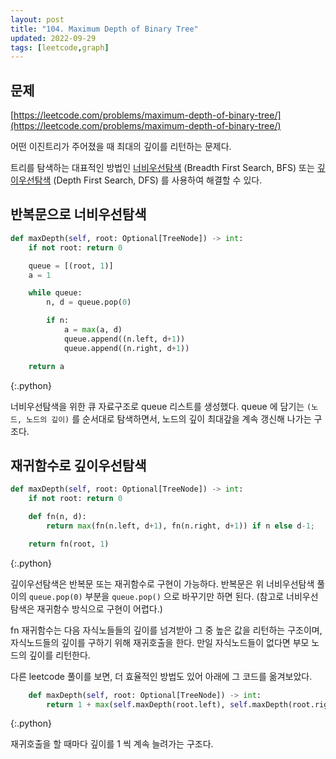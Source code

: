 ```yaml
---
layout: post
title: "104. Maximum Depth of Binary Tree"
updated: 2022-09-29
tags: [leetcode,graph]
---
```


## 문제

[https://leetcode.com/problems/maximum-depth-of-binary-tree/](https://leetcode.com/problems/maximum-depth-of-binary-tree/)

어떤 이진트리가 주어졌을 때 최대의 깊이를 리턴하는 문제다.

트리를 탐색하는 대표적인 방법인 [너비우선탐색](https://namu.wiki/w/%EB%84%88%EB%B9%84%20%EC%9A%B0%EC%84%A0%20%ED%83%90%EC%83%89) (Breadth First Search, BFS) 또는 [깊이우선탐색](https://namu.wiki/w/%EA%B9%8A%EC%9D%B4%20%EC%9A%B0%EC%84%A0%20%ED%83%90%EC%83%89) (Depth First Search, DFS) 를 사용하여 해결할 수 있다.

## 반복문으로 너비우선탐색

```python
def maxDepth(self, root: Optional[TreeNode]) -> int:
    if not root: return 0

    queue = [(root, 1)]
    a = 1

    while queue:
        n, d = queue.pop(0)

        if n:
            a = max(a, d)
            queue.append((n.left, d+1))
            queue.append((n.right, d+1))

    return a
```
{:.python}

너비우선탐색을 위한 큐 자료구조로 queue 리스트를 생성했다. queue 에 담기는 `(노드, 노드의 깊이)` 를 순서대로 탐색하면서, 노드의 깊이 최대갚을 계속 갱신해 나가는 구조다.

## 재귀함수로 깊이우선탐색

```python
def maxDepth(self, root: Optional[TreeNode]) -> int:
    if not root: return 0

    def fn(n, d):
        return max(fn(n.left, d+1), fn(n.right, d+1)) if n else d-1;

    return fn(root, 1)
```
{:.python}

깊이우선탐색은 반복문 또는 재귀함수로 구현이 가능하다. 반복문은 위 너비우선탐색 풀이의 `queue.pop(0)` 부분을 `queue.pop()` 으로 바꾸기만 하면 된다. (참고로 너비우선탐색은 재귀함수 방식으로 구현이 어렵다.)

fn 재귀함수는 다음 자식노들들의 깊이를 넘겨받아 그 중 높은 값을 리턴하는 구조이며, 자식노드들의 깊이를 구하기 위해 재귀호출을 한다. 만일 자식노드들이 없다면 부모 노드의 깊이를 리턴한다.

다른 leetcode 풀이를 보면, 더 효율적인 방법도 있어 아래에 그 코드를 옮겨보았다.

```python
    def maxDepth(self, root: Optional[TreeNode]) -> int:
        return 1 + max(self.maxDepth(root.left), self.maxDepth(root.right)) if root else 0
```
{:.python}

재귀호출을 할 때마다 깊이를 1 씩 계속 늘려가는 구조다.
